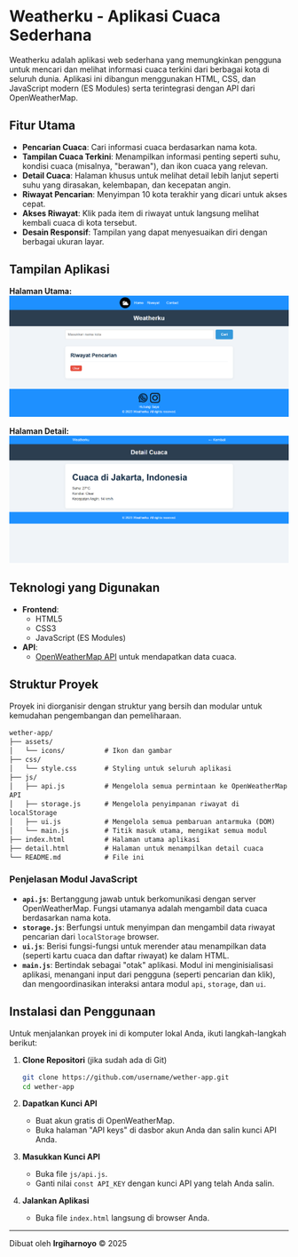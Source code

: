 # Weatherku - Aplikasi Cuaca Sederhana

Weatherku adalah aplikasi web sederhana yang memungkinkan pengguna untuk mencari dan melihat informasi cuaca terkini dari berbagai kota di seluruh dunia. Aplikasi ini dibangun menggunakan HTML, CSS, dan JavaScript modern (ES Modules) serta terintegrasi dengan API dari OpenWeatherMap.

## Fitur Utama

- **Pencarian Cuaca**: Cari informasi cuaca berdasarkan nama kota.
- **Tampilan Cuaca Terkini**: Menampilkan informasi penting seperti suhu, kondisi cuaca (misalnya, "berawan"), dan ikon cuaca yang relevan.
- **Detail Cuaca**: Halaman khusus untuk melihat detail lebih lanjut seperti suhu yang dirasakan, kelembapan, dan kecepatan angin.
- **Riwayat Pencarian**: Menyimpan 10 kota terakhir yang dicari untuk akses cepat.
- **Akses Riwayat**: Klik pada item di riwayat untuk langsung melihat kembali cuaca di kota tersebut.
- **Desain Responsif**: Tampilan yang dapat menyesuaikan diri dengan berbagai ukuran layar.

## Tampilan Aplikasi



**Halaman Utama:**
![Halaman Utama](assets/icons/foto4.png)

**Halaman Detail:**
![Halaman Detail](assets/icons/foto5.png)

## Teknologi yang Digunakan

- **Frontend**:
  - HTML5
  - CSS3
  - JavaScript (ES Modules)
- **API**:
  - [OpenWeatherMap API](https://openweathermap.org/api) untuk mendapatkan data cuaca.

## Struktur Proyek

Proyek ini diorganisir dengan struktur yang bersih dan modular untuk kemudahan pengembangan dan pemeliharaan.

```
wether-app/
├── assets/
│   └── icons/          # Ikon dan gambar
├── css/
│   └── style.css       # Styling untuk seluruh aplikasi
├── js/
│   ├── api.js          # Mengelola semua permintaan ke OpenWeatherMap API
│   ├── storage.js      # Mengelola penyimpanan riwayat di localStorage
│   ├── ui.js           # Mengelola semua pembaruan antarmuka (DOM)
│   └── main.js         # Titik masuk utama, mengikat semua modul
├── index.html          # Halaman utama aplikasi
├── detail.html         # Halaman untuk menampilkan detail cuaca
└── README.md           # File ini
```

### Penjelasan Modul JavaScript

- **`api.js`**: Bertanggung jawab untuk berkomunikasi dengan server OpenWeatherMap. Fungsi utamanya adalah mengambil data cuaca berdasarkan nama kota.
- **`storage.js`**: Berfungsi untuk menyimpan dan mengambil data riwayat pencarian dari `localStorage` browser.
- **`ui.js`**: Berisi fungsi-fungsi untuk merender atau menampilkan data (seperti kartu cuaca dan daftar riwayat) ke dalam HTML.
- **`main.js`**: Bertindak sebagai "otak" aplikasi. Modul ini menginisialisasi aplikasi, menangani input dari pengguna (seperti pencarian dan klik), dan mengoordinasikan interaksi antara modul `api`, `storage`, dan `ui`.

## Instalasi dan Penggunaan

Untuk menjalankan proyek ini di komputer lokal Anda, ikuti langkah-langkah berikut:

1.  **Clone Repositori** (jika sudah ada di Git)
    ```bash
    git clone https://github.com/username/wether-app.git
    cd wether-app
    ```
2.  **Dapatkan Kunci API**
    - Buat akun gratis di OpenWeatherMap.
    - Buka halaman "API keys" di dasbor akun Anda dan salin kunci API Anda.

3.  **Masukkan Kunci API**
    - Buka file `js/api.js`.
    - Ganti nilai `const API_KEY` dengan kunci API yang telah Anda salin.

4.  **Jalankan Aplikasi**
    - Buka file `index.html` langsung di browser Anda.

---

Dibuat oleh **Irgiharnoyo** &copy; 2025